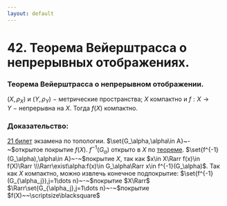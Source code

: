 ```yaml
---
layout: default
---
```

# 42. Теорема Вейерштрасса о непрерывных отображениях.

### Теорема Вейерштрасса о непрерывном отображении.
$(X,\rho_X)$ и $(Y,\rho_Y)~-~$метрические пространства;
$X$ компактно и $f:X\to Y~-~$непрерывна на $X$.
Тогда $f(X)$ компактно.

### Доказательство:
[21 билет](sem2/notes/topology/exam/21.md) экзамена по топологии.
$\set{G_\alpha,\alpha\in A}~-~$открытое покрытие $f(X)$.
$f^{-1}(G_\alpha)$ открыто в $X$ по [теореме](02-04-24.md).
$\set{f^{-1}(G_\alpha),\alpha\in A}~-~$покрытие $X$, так как $x\in X\Rarr f(x)\in f(X)\Rarr
\\\Rarr\exist\alpha:f(x)\in G_\alpha\Rarr x\in f^{-1}(G_\alpha)$.
Так как $X$ компактно, можно извлечь конечное подпокрытие:
$\set{f^{-1}(G_{\alpha_j}),j=1\dots n}~-~$покрытие $X\Rarr$
$\Rarr\set{G_{\alpha_j},j=1\dots n}~-~$покрытие $f(X)~~\scriptsize\blacksquare$